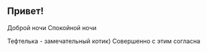 ## Привет!

Доброй ночи
Спокойной ночи

Тефтелька - замечательный котик)
Совершенно с этим согласна
